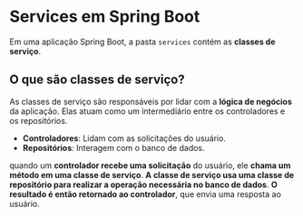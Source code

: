 # Services em Spring Boot

Em uma aplicação Spring Boot, a pasta `services` contém as **classes de serviço**.

## O que são classes de serviço?

As classes de serviço são responsáveis por lidar com a **lógica de negócios** da aplicação. Elas atuam como um intermediário entre os controladores e os repositórios.

- **Controladores**: Lidam com as solicitações do usuário.
- **Repositórios**: Interagem com o banco de dados.

quando um **controlador recebe uma solicitação** do usuário, ele **chama um método em uma classe de serviço**. **A classe de serviço usa uma classe de repositório para realizar a operação necessária no banco de dados**.
**O resultado é então retornado ao controlador**, que envia uma resposta ao usuário.
